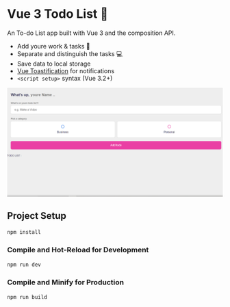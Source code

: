 # Vue 3 Todo List 📃

An To-do List app built with Vue 3 and the composition API.

- Add youre work & tasks 📝
- Separate and distinguish the tasks 💻
- Save data to local storage 
- [Vue Toastification](https://github.com/Maronato/vue-toastification) for notifications
- `<script setup>` syntax (Vue 3.2+)

<img src="public/screen.png" width="600" />

## Project Setup

```sh
npm install
```

### Compile and Hot-Reload for Development

```sh
npm run dev
```

### Compile and Minify for Production

```sh
npm run build
```
